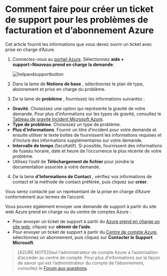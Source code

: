 <properties
    pageTitle="Comment faire pour créer un Ticket de Support pour les problèmes d’abonnement et de facturation Azure | Microsoft Azure"
    description="Décrit comment créer un Ticket de Support pour les problèmes d’abonnement et de facturation Azure"
    services=""
    documentationCenter=""
    authors="genlin"
    manager="mbaldwin"
    editor=""
    tags="billing"
    />

<tags
    ms.service="billing"
    ms.workload="na"
    ms.tgt_pltfrm="na"
    ms.devlang="na"
    ms.topic="article"
    ms.date="08/24/2016"
    ms.author="genli"/>

# <a name="how-to-create-a-support-ticket-for-azure-billing-and-subscription-issues"></a>Comment faire pour créer un ticket de support pour les problèmes de facturation et d’abonnement Azure
Cet article fournit les informations que vous devez ouvrir un ticket avec prise en charge d’Azure.

1. Connectez-vous au [portail Azure](https://portal.azure.com/). Sélectionnez **aide + support**>**Nouveau prend en charge la demande**.

    ![helpandsupportbutton](./media/billing-how-to-create-billing-support-ticket/helpandsupport.png)
2. Dans la lame de **Notions de base** , sélectionnez le plan de type, abonnement et prise en charge du problème.
3. De la lame de **problème** , fournissez les informations suivantes :

 * **Gravité**. Choisissez une option qui représente la gravité de votre demande. Pour plus d’informations sur les types de gravité, consultez le [Tableau de gravité Incident Microsoft Azure](http://support.microsoft.com/gp/AzureSevDetails).
 * **Type de problème**. Choisissez un type de problème.
 * **Plus d’informations**. Fournir un titre d’incident pour votre demande et ensuite utiliser le texte boîtes de fournissent les informations requises et d’inclure des informations supplémentaires sur votre demande.
 * **Intervalle de temps** (facultatif). Si possible, fournissent des informations de fuseau horaire, date et heure de l’occurrence la plus récente de votre problème.
 * Utilisez l’outil de **Téléchargement de fichier** pour joindre la documentation associée à votre demande.
4. De la lame **d’Informations de Contact** , vérifiez vos informations de contact et la méthode de contact préférée, puis cliquez sur **créer**.

Vous serez contacté par un représentant de la prise en charge d’Azure conformément aux termes de l’accord.

Vous pouvez également envoyer une demande de support à partir du site web Azure prend en charge ou du centre de comptes Azure :

 * Pour envoyer un ticket de support à partir du [Azure prend en charge un site web](https://azure.microsoft.com/support/options/), cliquez sur **obtenir de l’aide**.
 * Pour envoyer un ticket de support à partir du [Centre de compte Azure](https://account.windowsazure.com/Subscriptions), sélectionnez un abonnement, puis cliquez sur **Contacter le Support Microsoft**.

 >[AZURE.NOTE]Seul l’administrateur de compte Azure a l’autorisation d’accéder au centre de compte. Pour plus d’informations sur la façon de savoir qui est l’administrateur du compte de l’abonnement, consultez le [Forum aux questions](billing-subscription-transfer.md#faq).

